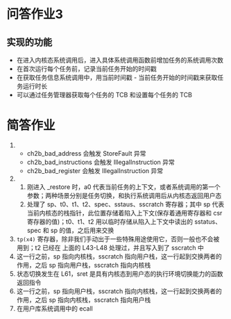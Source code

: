 # 问答作业3

## 实现的功能

* 在进入内核态系统调用后，进入具体系统调用函数前增加任务的系统调用次数
* 在首次运行每个任务前，记录当前任务开始的时间戳
* 在获取任务信息系统调用中，用当前时间戳 - 当前任务开始的时间戳来获取任务运行时长
* 可以通过任务管理器获取每个任务的 TCB 和设置每个任务的 TCB

# 简答作业

1. * ch2b_bad_address 会触发 StoreFault 异常
   * ch2b_bad_instructions 会触发 IllegalInstruction 异常
   * ch2b_bad_register 会触发 IllegalInstruction 异常
2. 
   1. 刚进入 _restore 时，a0 代表当前任务的上下文，或者系统调用的第一个参数；两种场景分别是任务切换，和执行系统调用后从内核态返回用户态
   2. 处理了 sp、t0、t1、t2、spec、sstaus、sscratch 寄存器；其中 sp 代表当前内核态的栈指针，此位置存储着陷入上下文(保存着通用寄存器和 csr 寄存器的值)；t0、t1、t2 用以临时存储从陷入上下文中读出的 sstatus、spec 和 sp 的值，之后用来交换
3.  `tp(x4)` 寄存器，除非我们手动出于一些特殊用途使用它，否则一般也不会被用到；t2 已经在 上面的 L43-L48 处理过，并且写入到了 sscratch 中
4. 这一行之前，sp 指向内核栈，sscratch 指向用户栈，这一行起到交换两者的作用，之后 sp 指向用户栈，sscratch 指向内核栈
5. 状态切换发生在 L61，sret 是具有内核态到用户态的执行环境切换能力的函数返回指令
6. 这一行之前，sp 指向用户栈，sscratch 指向内核栈，这一行起到交换两者的作用，之后 sp 指向内核栈，sscratch 指向用户栈
7. 在用户库系统调用中的 ecall
